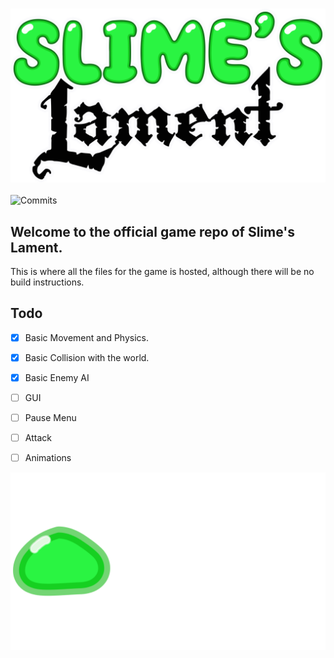 # <img align="center" src=".resources/slimes-lament.svg" alt="Slime's Lament Logo" />
<div>
<img align="center" src="https://img.shields.io/github/commit-activity/t/goop-studios/slimes-lament?style=flat-square&link=https%3A%2F%2Fgithub.com%2Fgoop-studios%2Fslimes-lament%2Fcommits%2Fmaster%2F" alt="Commits" />
</div>

## Welcome to the official game repo of Slime's Lament.

This is where all the files for the game is hosted, although there will be no build instructions.

## Todo
- [x] Basic Movement and Physics.
- [x] Basic Collision with the world. 
- [x] Basic Enemy AI
- [ ] GUI
- [ ] Pause Menu
- [ ] Attack
- [ ] Animations


![Goop Studios Logo](https://raw.githubusercontent.com/goop-studios/.github/main/resources/big_icon_green.png)